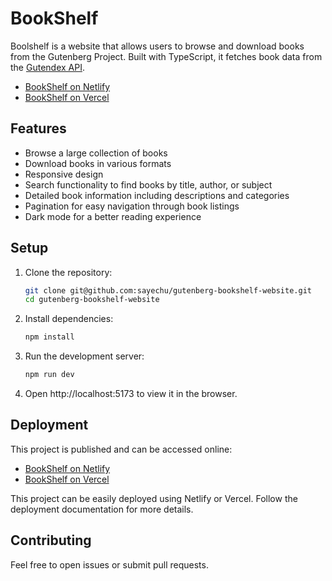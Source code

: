 # BookShelf

Boolshelf is a website that allows users to browse and download books from the Gutenberg Project. Built with TypeScript, it fetches book data from the [Gutendex API](https://gutendex.com/).

- [BookShelf on Netlify](https://gutendexbooks.netlify.app/)
- [BookShelf on Vercel](https://gutendex-api.vercel.app/)

## Features

- Browse a large collection of books
- Download books in various formats
- Responsive design
- Search functionality to find books by title, author, or subject
- Detailed book information including descriptions and categories
- Pagination for easy navigation through book listings
- Dark mode for a better reading experience

## Setup

1. Clone the repository:
   ```sh
   git clone git@github.com:sayechu/gutenberg-bookshelf-website.git
   cd gutenberg-bookshelf-website
   ```
2. Install dependencies:
    ```sh
   npm install
    ```
3. Run the development server:
    ```sh
   npm run dev
    ```
4. Open http://localhost:5173 to view it in the browser.

## Deployment
This project is published and can be accessed online:

- [BookShelf on Netlify](https://gutendexbooks.netlify.app/)
- [BookShelf on Vercel](https://gutendex-api.vercel.app/)

This project can be easily deployed using Netlify or Vercel. Follow the deployment documentation for more details.

## Contributing
Feel free to open issues or submit pull requests.